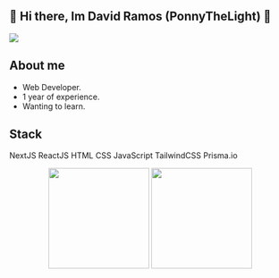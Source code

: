 ## 👋 Hi there, Im David Ramos (PonnyTheLight) 👋

<img src="https://i.imgur.com/37ISl7o.png">

## About me
- Web Developer.
- 1 year of experience.
- Wanting to learn.

## Stack
NextJS ReactJS HTML CSS JavaScript TailwindCSS Prisma.io

<p align="center">
<img height="180em" src="https://github-readme-stats.vercel.app/api?username=ponnythelight&show_icons=true&theme=algolia" >
<img height="180em" src="https://github-readme-stats.vercel.app/api/top-langs?username=ponnythelight&show_icons=true&theme=algolia" >
</p>
